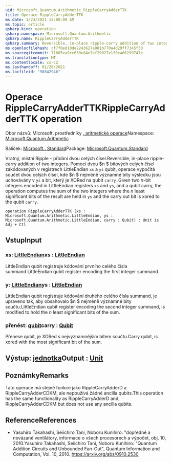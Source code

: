 ```yaml
---
uid: Microsoft.Quantum.Arithmetic.RippleCarryAdderTTK
title: Operace RippleCarryAdderTTK
ms.date: 1/23/2021 12:00:00 AM
ms.topic: article
qsharp.kind: operation
qsharp.namespace: Microsoft.Quantum.Arithmetic
qsharp.name: RippleCarryAdderTTK
qsharp.summary: Reversible, in-place ripple-carry addition of two integers. Given two $n$-bit integers encoded in LittleEndian registers `xs` and `ys`, and a qubit carry, the operation computes the sum of the two integers where the $n$ least significant bits of the result are held in `ys` and the carry out bit is xored to the qubit `carry`.
ms.openlocfilehash: cf7f8ed10de2243627a001b770a4d29ff7345f30
ms.sourcegitcommit: 71605ea9cc630e84e7ef29027e1f0ea06299747e
ms.translationtype: MT
ms.contentlocale: cs-CZ
ms.lasthandoff: 01/26/2021
ms.locfileid: "98842946"
---
```

# <a name="ripplecarryadderttk-operation"></a><span data-ttu-id="b0357-102">Operace RippleCarryAdderTTK</span><span class="sxs-lookup"><span data-stu-id="b0357-102">RippleCarryAdderTTK operation</span></span>

<span data-ttu-id="b0357-103">Obor názvů: Microsoft. prostředníky [. aritmetické operace](xref:Microsoft.Quantum.Arithmetic)</span><span class="sxs-lookup"><span data-stu-id="b0357-103">Namespace: [Microsoft.Quantum.Arithmetic](xref:Microsoft.Quantum.Arithmetic)</span></span>

<span data-ttu-id="b0357-104">Balíček: [Microsoft.. Standard](https://nuget.org/packages/Microsoft.Quantum.Standard)</span><span class="sxs-lookup"><span data-stu-id="b0357-104">Package: [Microsoft.Quantum.Standard](https://nuget.org/packages/Microsoft.Quantum.Standard)</span></span>


<span data-ttu-id="b0357-105">Vratný, místní Ripple – přidání dvou celých čísel.</span><span class="sxs-lookup"><span data-stu-id="b0357-105">Reversible, in-place ripple-carry addition of two integers.</span></span>
<span data-ttu-id="b0357-106">Pomocí dvou $n $ bitových celých čísel zakódovaných v registrech LittleEndian `xs` a `ys` qubit, operace vypočítá součet dvou celých čísel, kde $n $ nejméně významné bity výsledku jsou uchovávány v `ys` a bit, který je XORed na qubit `carry` .</span><span class="sxs-lookup"><span data-stu-id="b0357-106">Given two $n$-bit integers encoded in LittleEndian registers `xs` and `ys`, and a qubit carry, the operation computes the sum of the two integers where the $n$ least significant bits of the result are held in `ys` and the carry out bit is xored to the qubit `carry`.</span></span>

```qsharp
operation RippleCarryAdderTTK (xs : Microsoft.Quantum.Arithmetic.LittleEndian, ys : Microsoft.Quantum.Arithmetic.LittleEndian, carry : Qubit) : Unit is Adj + Ctl
```


## <a name="input"></a><span data-ttu-id="b0357-107">Vstup</span><span class="sxs-lookup"><span data-stu-id="b0357-107">Input</span></span>

### <a name="xs--littleendian"></a><span data-ttu-id="b0357-108">xs: [LittleEndian](xref:Microsoft.Quantum.Arithmetic.LittleEndian)</span><span class="sxs-lookup"><span data-stu-id="b0357-108">xs : [LittleEndian](xref:Microsoft.Quantum.Arithmetic.LittleEndian)</span></span>

<span data-ttu-id="b0357-109">LittleEndian qubit registruje kódování prvního celého čísla summand.</span><span class="sxs-lookup"><span data-stu-id="b0357-109">LittleEndian qubit register encoding the first integer summand.</span></span>


### <a name="ys--littleendian"></a><span data-ttu-id="b0357-110">y: [LittleEndian](xref:Microsoft.Quantum.Arithmetic.LittleEndian)</span><span class="sxs-lookup"><span data-stu-id="b0357-110">ys : [LittleEndian](xref:Microsoft.Quantum.Arithmetic.LittleEndian)</span></span>

<span data-ttu-id="b0357-111">LittleEndian qubit registruje kódování druhého celého čísla summand, je upraveno tak, aby obsahovalo $n $ nejméně významné bity součtu.</span><span class="sxs-lookup"><span data-stu-id="b0357-111">LittleEndian qubit register encoding the second integer summand, is modified to hold the $n$ least significant bits of the sum.</span></span>


### <a name="carry--qubit"></a><span data-ttu-id="b0357-112">přenést: [qubit](xref:microsoft.quantum.lang-ref.qubit)</span><span class="sxs-lookup"><span data-stu-id="b0357-112">carry : [Qubit](xref:microsoft.quantum.lang-ref.qubit)</span></span>

<span data-ttu-id="b0357-113">Přenese qubit, je XORed s nejvýznamnějším bitem součtu.</span><span class="sxs-lookup"><span data-stu-id="b0357-113">Carry qubit, is xored with the most significant bit of the sum.</span></span>



## <a name="output--unit"></a><span data-ttu-id="b0357-114">Výstup: [jednotka](xref:microsoft.quantum.lang-ref.unit)</span><span class="sxs-lookup"><span data-stu-id="b0357-114">Output : [Unit](xref:microsoft.quantum.lang-ref.unit)</span></span>



## <a name="remarks"></a><span data-ttu-id="b0357-115">Poznámky</span><span class="sxs-lookup"><span data-stu-id="b0357-115">Remarks</span></span>

<span data-ttu-id="b0357-116">Tato operace má stejné funkce jako RippleCarryAdderD a RippleCarryAdderCDKM, ale nepoužívá žádné ancilla qubits.</span><span class="sxs-lookup"><span data-stu-id="b0357-116">This operation has the same functionality as RippleCarryAdderD and, RippleCarryAdderCDKM but does not use any ancilla qubits.</span></span>

## <a name="references"></a><span data-ttu-id="b0357-117">Reference</span><span class="sxs-lookup"><span data-stu-id="b0357-117">References</span></span>

- <span data-ttu-id="b0357-118">Yasuhiro Takahashi, Seiichiro Tani, Noboru Kunihiro: "dopředné a nevázané ventilátory, informace o všech procesorech a výpočet, obj. 10, 2010.</span><span class="sxs-lookup"><span data-stu-id="b0357-118">Yasuhiro Takahashi, Seiichiro Tani, Noboru Kunihiro: "Quantum Addition Circuits and Unbounded Fan-Out", Quantum Information and Computation, Vol. 10, 2010.</span></span>
  https://arxiv.org/abs/0910.2530